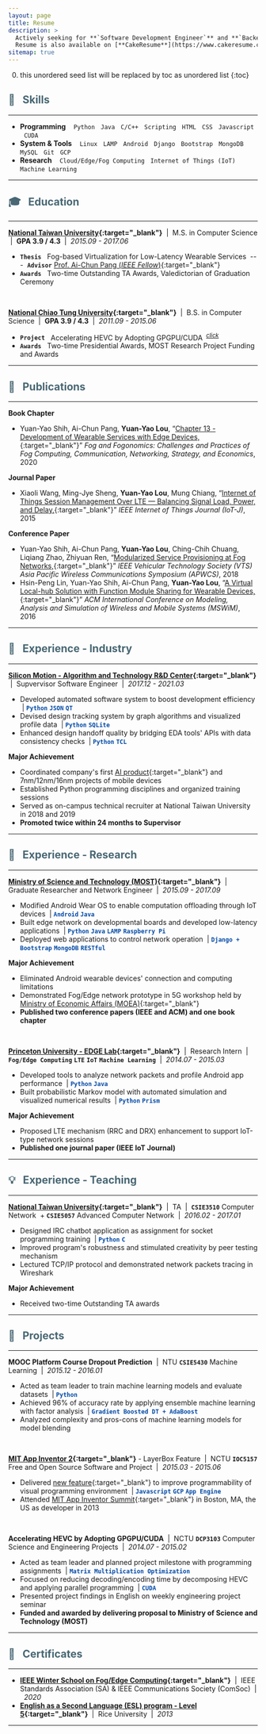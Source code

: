 ```yaml
---
layout: page
title: Resume 
description: > 
  Actively seeking for **`Software Development Engineer`** and **`Backend Engineer (Python)`** full-time job in 2021.  <br>
  Resume is also available on [**CakeResume**](https://www.cakeresume.com/yyloumike){:target="_blank"} &nbsp;\|&nbsp; [**CakeResume - Portfolio**](https://www.cakeresume.com/yyloumike/portfolio?ref=resume-header-portfolio){:target="_blank"} &nbsp;\|&nbsp; [**104 HR Consultancy**](https://www.104.com.tw/profile/3zZp0XGyhnb){:target="_blank"}
sitemap: true
---
```



0. this unordered seed list will be replaced by toc as unordered list
{:toc}




## <font style="color: rgb(72, 103, 115)"> &#x1F9BE; &nbsp; Skills</font>
---
* **Programming** &nbsp;&nbsp; `Python` &nbsp; `Java` &nbsp; `C/C++` &nbsp; `Scripting` &nbsp; `HTML` &nbsp; `CSS` &nbsp; `Javascript` &nbsp; `CUDA` 
* **System & Tools** &nbsp;&nbsp; `Linux` &nbsp; `LAMP` &nbsp; `Android` &nbsp; `Django` &nbsp; `Bootstrap` &nbsp; `MongoDB` &nbsp; `MySQL` &nbsp; `Git` &nbsp; `GCP`  
* **Research** &nbsp;&nbsp; `Cloud/Edge/Fog Computing` &nbsp; `Internet of Things (IoT)` &nbsp; `Machine Learning`

---





## <font style="color: rgb(72, 103, 115)"> &#127891; &nbsp; Education </font>
---
**[National Taiwan University](https://www.inm.ntu.edu.tw/main.php){:target="_blank"}** &nbsp;|&nbsp; M.S. in Computer Science &nbsp;|&nbsp; **GPA 3.9 / 4.3** &nbsp;|&nbsp; *2015.09 - 2017.06*  
* **`Thesis`** &nbsp; Fog-based Virtualization for Low-Latency Wearable Services &nbsp;---&nbsp; **`Advisor`** [Prof. Ai-Chun Pang (*IEEE Fellow*)](https://www.csie.ntu.edu.tw/~acpang/index.html){:target="_blank"}
* **`Awards`** &nbsp; Two-time Outstanding TA Awards, Valedictorian of Graduation Ceremony  

<br>

**[National Chiao Tung University](https://www.cs.nycu.edu.tw/?locale=en){:target="_blank"}** &nbsp;\|&nbsp; B.S. in Computer Science &nbsp;\|&nbsp; **GPA 3.9 / 4.3** &nbsp;|&nbsp; *2011.09 - 2015.06*  
* **`Project`** &nbsp; Accelerating HEVC by Adopting GPGPU/CUDA <sup>&nbsp;[*click*](#-x1f680-nbsp-projects-)</sup> 
* **`Awards`** &nbsp; Two-time Presidential Awards, MOST Research Project Funding and Awards 

---





## <font style="color: rgb(72, 103, 115)"> &#x1F9FB; &nbsp; Publications </font>
---
**Book Chapter**  
* Yuan-Yao Shih, Ai-Chun Pang, **Yuan-Yao Lou**, “[Chapter 13 - Development of Wearable Services with Edge Devices,](https://onlinelibrary.wiley.com/doi/abs/10.1002/9781119501121.ch13){:target="_blank"}” *Fog and Fogonomics: Challenges and Practices of Fog Computing, Communication, Networking, Strategy, and Economics*, 2020

**Journal Paper**
* Xiaoli Wang, Ming-Jye Sheng, **Yuan-Yao Lou**, Mung Chiang, “[Internet of Things Session Management Over LTE — Balancing Signal Load, Power, and Delay,](https://ieeexplore.ieee.org/document/7314871){:target="_blank"}” *IEEE Internet of Things Journal (IoT-J)*, 2015

**Conference Paper**
* Yuan-Yao Shih, Ai-Chun Pang, **Yuan-Yao Lou**, Ching-Chih Chuang, Liqiang Zhao, Zhiyuan Ren, “[Modularized Service Provisioning at Fog Networks,](/assets/2018-modularized-service-provisioning-at-fog-networks.pdf){:target="_blank"}” *IEEE Vehicular Technology Society (VTS) Asia Pacific Wireless Communications Symposium (APWCS)*, 2018
* Hsin-Peng Lin, Yuan-Yao Shih, Ai-Chun Pang, **Yuan-Yao Lou**, “[A Virtual Local-hub Solution with Function Module Sharing for Wearable Devices,](https://dl.acm.org/doi/10.1145/2988287.2989150){:target="_blank"}” *ACM International Conference on Modeling, Analysis and Simulation of Wireless and Mobile Systems (MSWiM)*, 2016

---





## <font style="color: rgb(72, 103, 115)"> &#128188; &nbsp; Experience - Industry </font>
---
**[Silicon Motion - Algorithm and Technology R&D Center](https://www.siliconmotion.com/company/overview){:target="_blank"}** &nbsp;|&nbsp; Supvervisor Software Engineer &nbsp;|&nbsp; *2017.12 - 2021.03*  
* Developed automated software system to boost development efficiency &nbsp;\|&nbsp;<span style="color: rgb(3, 74, 166)">**`Python`** **`JSON`** **`QT`**</span> 
* Devised design tracking system by graph algorithms and visualized profile data &nbsp;\|&nbsp;<span style="color: rgb(3, 74, 166)">**`Python`** **`SQLite`**</span>
* Enhanced design handoff quality by bridging EDA tools' APIs with data consistency checks &nbsp;\|&nbsp;<span style="color: rgb(3, 74, 166)">**`Python`** **`TCL`**</span>

**Major Achievement**
* Coordinated company's first [AI product](https://www.electronicsweekly.com/news/business/761235-2020-11/){:target="_blank"} and 7nm/12nm/16nm projects of mobile devices
* Established Python programming disciplines and organized training sessions 
* Served as on-campus technical recruiter at National Taiwan University in 2018 and 2019
* **Promoted twice within 24 months to Supervisor**

---





## <font style="color: rgb(72, 103, 115)"> &#128209; &nbsp; Experience - Research </font>
---
**[Ministry of Science and Technology (MOST)](https://www.most.gov.tw/?l=en){:target="_blank"}** &nbsp;|&nbsp; Graduate Researcher and Network Engineer &nbsp;|&nbsp; *2015.09 - 2017.09*  
* Modified Android Wear OS to enable computation offloading through IoT devices &nbsp;\|&nbsp;<span style="color: rgb(3, 74, 166)">**`Android`** **`Java`**</span> 
* Built edge network on developmental boards and developed low-latency applications &nbsp;\|&nbsp;<span style="color: rgb(3, 74, 166)">**`Python`** **`Java`** **`LAMP`** **`Raspberry Pi`**</span>
* Deployed web applications to control network operation &nbsp;\|&nbsp;<span style="color: rgb(3, 74, 166)">**`Django + Bootstrap`** **`MongoDB`** **`RESTful`**</span>

**Major Achievement**
* Eliminated Android wearable devices' connection and computing limitations
* Demonstrated Fog/Edge network prototype in 5G workshop held by [Ministry of Economic Affairs (MOEA)](https://www.moea.gov.tw/MNS/english/home/English.aspx){:target="_blank"}
* **Published two conference papers (IEEE and ACM) and one book chapter**

<br>

**[Princeton University - EDGE Lab](http://edgelab.princeton.edu){:target="_blank"}** &nbsp;|&nbsp; Research Intern &nbsp;|&nbsp; **`Fog/Edge Computing`** **`LTE`** **`IoT`** **`Machine Learning`** &nbsp;|&nbsp; *2014.07 - 2015.03*  
* Developed tools to analyze network packets and profile Android app performance &nbsp;\|&nbsp;<span style="color: rgb(3, 74, 166)">**`Python`** **`Java`**</span>
* Built probabilistic Markov model with automated simulation and visualized numerical results &nbsp;\|&nbsp;<span style="color: rgb(3, 74, 166)">**`Python`** **`Prism`**</span>

**Major Achievement**
* Proposed LTE mechanism (RRC and DRX) enhancement to support IoT-type network sessions 
* **Published one journal paper (IEEE IoT Journal)**

---





## <font style="color: rgb(72, 103, 115)"> &#x1F4A1; &nbsp; Experience - Teaching </font>
---
**[National Taiwan University](https://www.inm.ntu.edu.tw/main.php){:target="_blank"}** &nbsp;|&nbsp; TA &nbsp;|&nbsp; **`CSIE3510`** Computer Network &nbsp;+ **`CSIE5057`** Advanced Computer Network &nbsp;|&nbsp; *2016.02 - 2017.01*  
* Designed IRC chatbot application as assignment for socket programming training &nbsp;\|&nbsp;<span style="color: rgb(3, 74, 166)">**`Python`** **`C`**</span>
* Improved program's robustness and stimulated creativity by peer testing mechanism
* Lectured TCP/IP protocol and demonstrated network packets tracing in Wireshark

**Major Achievement**
* Received two-time Outstanding TA awards

---





## <font style="color: rgb(72, 103, 115)"> &#x1F680; &nbsp; Projects </font>
---
**MOOC Platform Course Dropout Prediction** &nbsp;|&nbsp; NTU **`CSIE5430`** Machine Learning &nbsp;|&nbsp; *2015.12 - 2016.01*
* Acted as team leader to train machine learning models and evaluate datasets &nbsp;\|&nbsp;<span style="color: rgb(3, 74, 166)">**`Python`**</span>
* Achieved 96% of accuracy rate by applying ensemble machine learning with factor analysis &nbsp;\|&nbsp;<span style="color: rgb(3, 74, 166)">**`Gradient Boosted DT + AdaBoost`**
* Analyzed complexity and pros-cons of machine learning models for model blending  

<br>

**[MIT App Inventor 2](https://appinventor.mit.edu){:target="_blank"}** - LayerBox Feature &nbsp;|&nbsp; NCTU **`IOC5157`** Free and Open Source Software and Project &nbsp;|&nbsp; *2015.03 - 2015.06*
* Delivered [new feature](https://groups.google.com/g/mitappinventortest/c/F6gED-J-JHM/m/b__eQud2L04J){:target="_blank"} to improve programmability of visual programming environment &nbsp;\|&nbsp;<span style="color: rgb(3, 74, 166)">**`Javascript`** **`GCP`** **`App Engine`**</span>
* Attended [MIT App Inventor Summit](http://appinventor.mit.edu/explore/summit-2013-archive){:target="_blank"} in Boston, MA, the US as developer in 2013

<br>

**Accelerating HEVC by Adopting GPGPU/CUDA** &nbsp;|&nbsp; NCTU **`DCP3103`** Computer Science and Engineering Projects &nbsp;|&nbsp; *2014.07 - 2015.02*
* Acted as team leader and planned project milestone with programming assignments &nbsp;\|&nbsp;<span style="color: rgb(3, 74, 166)">**`Matrix Multiplication Optimization`**</span>
* Focused on reducing decoding/encoding time by decomposing HEVC and applying parallel programming &nbsp;\|&nbsp;<span style="color: rgb(3, 74, 166)">**`CUDA`**</span>
* Presented project findings in English on weekly engineering project seminar
* **Funded and awarded by delivering proposal to Ministry of Science and Technology (MOST)**

---





## <font style="color: rgb(72, 103, 115)"> &#128220; &nbsp; Certificates </font>
---
* **[IEEE Winter School on Fog/Edge Computing](https://www.iitk.ac.in/cce/comsoc-winter-school-20/){:target="_blank"}** &nbsp;\|&nbsp; IEEE Standards Association (SA) & IEEE Communications Society (ComSoc) &nbsp;\|&nbsp; *2020*  
* **[English as a Second Language (ESL) program - Level 5](https://esl.rice.edu){:target="_blank"}** &nbsp;\|&nbsp; Rice University &nbsp;\|&nbsp; *2013*

---

